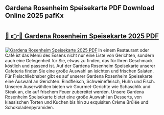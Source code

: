 ## Gardena Rosenheim Speisekarte PDF Download Online 2025 pafKx

# <h2><a href="http://gc813y8.nevu.top/?p=Gardena+Rosenheim+Speisekarte">🔗 👉🔴 Gardena Rosenheim Speisekarte 2025 PDF</a></h2>

[![Gardena Rosenheim Speisekarte 2025 PDF](https://i.imgur.com/dBaPXMq.png)](http://gc813y8.nevu.top/?p=Gardena+Rosenheim+Speisekarte)
In einem Restaurant oder Café ist das Menü des Essens nicht nur eine Liste von Gerichten, sondern auch eine Gelegenheit für Sie, etwas zu finden, das für Ihren Geschmack köstlich und passend ist. Auf der Gardena Rosenheim Speisekarte unserer Cafeteria finden Sie eine große Auswahl an leichten und frischen Salaten. Für Fleischliebhaber gibt es auf unserer Gardena Rosenheim Speisekarte eine Auswahl an Gerichten: Rindfleisch, Schweinefleisch, Huhn und Fisch. Unseren Auserwählten bieten wir Gourmet-Gerichte wie Schaschlik und Steak an, die auf frischem Feuer zubereitet werden. Unsere Gardena Rosenheim Speisekarte bietet eine große Auswahl an Desserts, von klassischen Torten und Kuchen bis hin zu exquisiten Crème Brûlée und Schokoladenpyramiden.
